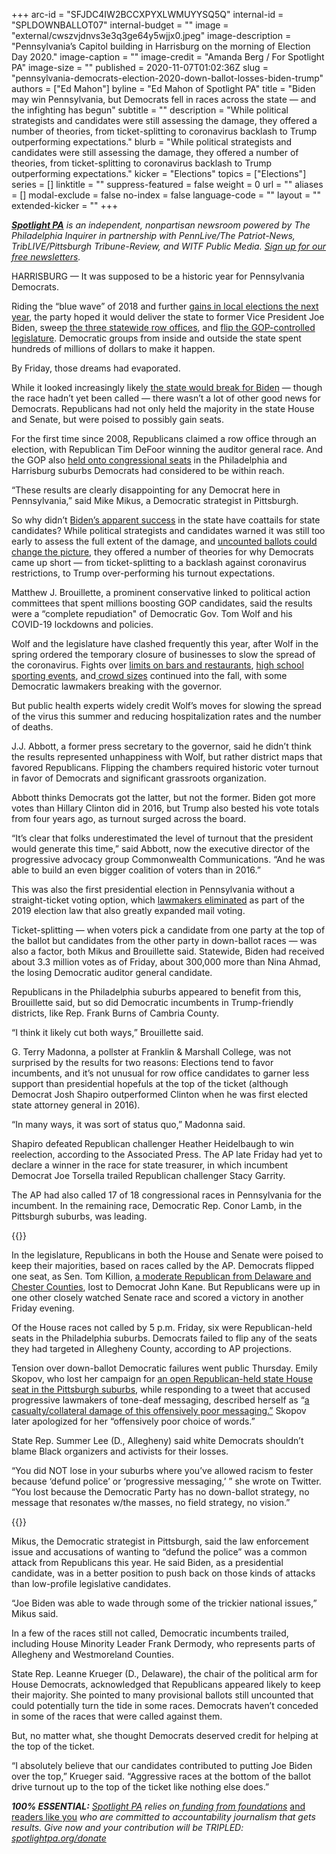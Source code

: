 +++
arc-id = "SFJDC4IW2BCCXPYXLWMUYYSQ5Q"
internal-id = "SPLDOWNBALLOT07"
internal-budget = ""
image = "external/cwszvjdnvs3e3q3ge64y5wjjx0.jpeg"
image-description = "Pennsylvania’s Capitol building in Harrisburg on the morning of Election Day 2020."
image-caption = ""
image-credit = "Amanda Berg / For Spotlight PA"
image-size = ""
published = 2020-11-07T01:02:36Z
slug = "pennsylvania-democrats-election-2020-down-ballot-losses-biden-trump"
authors = ["Ed Mahon"]
byline = "Ed Mahon of Spotlight PA"
title = "Biden may win Pennsylvania, but Democrats fell in races across the state — and the infighting has begun"
subtitle = ""
description = "While political strategists and candidates were still assessing the damage, they offered a number of theories, from ticket-splitting to coronavirus backlash to Trump outperforming expectations."
blurb = "While political strategists and candidates were still assessing the damage, they offered a number of theories, from ticket-splitting to coronavirus backlash to Trump outperforming expectations."
kicker = "Elections"
topics = ["Elections"]
series = []
linktitle = ""
suppress-featured = false
weight = 0
url = ""
aliases = []
modal-exclude = false
no-index = false
language-code = ""
layout = ""
extended-kicker = ""
+++

<a href="https://lesspage.com/"><i><b>Spotlight PA</b></i></a><i> is an independent, nonpartisan newsroom powered by The Philadelphia Inquirer in partnership with PennLive/The Patriot-News, TribLIVE/Pittsburgh Tribune-Review, and WITF Public Media. </i><a href="https://lesspage.com/newsletters"><i>Sign up for our free newsletters</i></a><i>.</i>

HARRISBURG — It was supposed to be a historic year for Pennsylvania Democrats.

Riding the “blue wave” of 2018 and further <a href="https://www.inquirer.com/news/pennsylvania-2019-election-results-20191106.html" target=_blank>gains in local elections the next year</a>, the party hoped it would deliver the state to former Vice President Joe Biden, sweep <a href="https://www.inquirer.com/politics/election/pennsylvania-row-offices-attorney-general-auditor-treasurer-20201031.html" target=_blank>the three statewide row offices</a>, and <a href="https://www.inquirer.com/politics/election/pennsylvania-state-house-senate-2020-election-20201026.html" target=_blank>flip the GOP-controlled legislature</a>. Democratic groups from inside and outside the state spent hundreds of millions of dollars to make it happen.

By Friday, those dreams had evaporated.

While it looked increasingly likely <a href="https://www.inquirer.com/politics/election/live/elections-2020-results-candidates-updates-news-pennsylvania-20201106.html" target=_blank>the state would break for Biden</a> — though the race hadn’t yet been called — there wasn’t a lot of other good news for Democrats. Republicans had not only held the majority in the state House and Senate, but were poised to possibly gain seats.

For the first time since 2008, Republicans claimed a row office through an election, with Republican Tim DeFoor winning the auditor general race. And the GOP also <a href="https://www.inquirer.com/politics/election/brian-fitzpatrick-christine-finello-1st-district-us-house-2020-pa-results-20201104.html" target=_blank>held onto congressional seats</a> in the Philadelphia and Harrisburg suburbs Democrats had considered to be within reach.

“These results are clearly disappointing for any Democrat here in Pennsylvania,” said Mike Mikus, a Democratic strategist in Pittsburgh.

<script src="https://lesspage.com/embed.js" async></script><div data-spl-embed-version="1" data-spl-src="https://lesspage.com/embeds/newsletter/"></div>

So why didn’t <a href="https://www.inquirer.com/news/2020-election-trump-biden-vote-count-pa-philly-results-20201105.html" target="_blank">Biden’s apparent success</a> in the state have coattails for state candidates? While political strategists and candidates warned it was still too early to assess the full extent of the damage, and <a href="https://www.inquirer.com/politics/election/spl/provisional-ballot-pennsylvania-counting-election-2020-20201106.html?outputType=amp" target="_blank">uncounted ballots could change the picture</a>, they offered a number of theories for why Democrats came up short — from ticket-splitting to a backlash against coronavirus restrictions, to Trump over-performing his turnout expectations.

Matthew J. Brouillette, a prominent conservative linked to political action committees that spent millions boosting GOP candidates, said the results were a “complete repudiation" of Democratic Gov. Tom Wolf and his COVID-19 lockdowns and policies.

Wolf and the legislature have clashed frequently this year, after Wolf in the spring ordered the temporary closure of businesses to slow the spread of the coronavirus. Fights over <a href="https://www.post-gazette.com/business/money/2020/10/21/Pennsylvania-House-governor-wolf-veto-coronavirus-restrictions-bars/stories/202010210114">limits on bars and restaurants</a>, <a href="https://www.pennlive.com/sports/2020/09/pa-house-falls-short-in-effort-to-override-gov-tom-wolfs-veto-of-high-schools-sports-bill.html">high school sporting events</a>, and<a href="https://apnews.com/article/virus-outbreak-donald-trump-pennsylvania-pittsburgh-tom-wolf-b458bed82c1b20cf77fdd89736687708"> crowd sizes</a> continued into the fall, with some Democratic lawmakers breaking with the governor.

But public health experts widely credit Wolf’s moves for slowing the spread of the virus this summer and reducing hospitalization rates and the number of deaths.

J.J. Abbott, a former press secretary to the governor, said he didn’t think the results represented unhappiness with Wolf, but rather district maps that favored Republicans. Flipping the chambers required historic voter turnout in favor of Democrats and significant grassroots organization.

Abbott thinks Democrats got the latter, but not the former. Biden got more votes than Hillary Clinton did in 2016, but Trump also bested his vote totals from four years ago, as turnout surged across the board.

“It’s clear that folks underestimated the level of turnout that the president would generate this time,” said Abbott, now the executive director of the progressive advocacy group Commonwealth Communications. “And he was able to build an even bigger coalition of voters than in 2016.”

This was also the first presidential election in Pennsylvania without a straight-ticket voting option, which <a href="https://www.inquirer.com/news/pennsylvania-straight-party-voting-20191112.html">lawmakers eliminated</a> as part of the 2019 election law that also greatly expanded mail voting.

Ticket-splitting — when voters pick a candidate from one party at the top of the ballot but candidates from the other party in down-ballot races — was also a factor, both Mikus and Brouillette said. Statewide, Biden had received about 3.3 million votes as of Friday, about 300,000 more than Nina Ahmad, the losing Democratic auditor general candidate.

Republicans in the Philadelphia suburbs appeared to benefit from this, Brouillette said, but so did Democratic incumbents in Trump-friendly districts, like Rep. Frank Burns of Cambria County.

“I think it likely cut both ways,” Brouillette said.

G. Terry Madonna, a pollster at Franklin &amp; Marshall College, was not surprised by the results for two reasons: Elections tend to favor incumbents, and it’s not unusual for row office candidates to garner less support than presidential hopefuls at the top of the ticket (although Democrat Josh Shapiro outperformed Clinton when he was first elected state attorney general in 2016).

“In many ways, it was sort of status quo,” Madonna said.

Shapiro defeated<b> </b>Republican challenger Heather Heidelbaugh to win reelection, according to the Associated Press. The AP late Friday had yet to declare a winner in the race for state treasurer, in which incumbent Democrat Joe Torsella trailed Republican challenger Stacy Garrity.

The AP had also called 17 of 18 congressional races in Pennsylvania for the incumbent. In the remaining race, Democratic Rep. Conor Lamb, in the Pittsburgh suburbs, was leading.

{{<picture src="external/sn5asjvj169hr34hcv3c6n142c.jpeg" description="Republican state Sen. Tom Killion campaigns in Aston, Pa., in August." caption="Republican state Sen. Tom Killion campaigns in Aston, Pa., in August." credit="JOSE F. MORENO / Philadelphia Inquirer">}} 

In the legislature, Republicans in both the House and Senate were poised to keep their majorities, based on races called by the AP. Democrats flipped one seat, as Sen. Tom Killion, <a href="https://www.inquirer.com/politics/pennsylvania/philadelphia-suburbs-republicans-trump-20200823.html" target=_blank>a moderate Republican from Delaware and Chester Counties</a>, lost to Democrat John Kane. But Republicans were up in one other closely watched Senate race and scored a victory in another Friday evening.

Of the House races not called by 5 p.m. Friday, six were Republican-held seats in the Philadelphia suburbs. Democrats failed to flip any of the seats they had targeted in Allegheny County, according to AP projections.

Tension over down-ballot Democratic failures went public Thursday. Emily Skopov, who lost her campaign for <a href="https://www.inquirer.com/politics/election/pittsburgh-pennsylania-suburbs-joe-biden-donald-trump-20200928.html" target=_blank>an open Republican-held state House seat in the Pittsburgh suburbs</a>, while responding to a tweet that accused progressive lawmakers of tone-deaf messaging, described herself as “<a href="https://twitter.com/EmilySkopovPA/status/1324461733650567171">a casualty/collateral damage of this offensively poor messaging.”</a> Skopov later apologized for her “offensively poor choice of words.”

State Rep. Summer Lee (D., Allegheny) said white Democrats shouldn’t blame Black organizers and activists for their losses.

“You did NOT lose in your suburbs where you’ve allowed racism to fester because ‘defund police’ or ‘progressive messaging,’ ” she wrote on Twitter. “You lost because the Democratic Party has no down-ballot strategy, no message that resonates w/the masses, no field strategy, no vision.”

{{<picture src="external/2n6ktw2h0mdd610j0qenyhjqjr.jpeg" description="Democratic state House candidate Emily Skopov in Allegheny County in September." caption="Democratic state House candidate Emily Skopov in Allegheny County in September." credit="TOM GRALISH / Philadelphia Inquirer">}} 

Mikus, the Democratic strategist in Pittsburgh, said the law enforcement issue and accusations of wanting to “defund the police” was a common attack from Republicans this year. He said Biden, as a presidential candidate, was in a better position to push back on those kinds of attacks than low-profile legislative candidates.

“Joe Biden was able to wade through some of the trickier national issues,” Mikus said.

In a few of the races still not called, Democratic incumbents trailed, including House Minority Leader Frank Dermody, who represents parts of Allegheny and Westmoreland Counties.

<script src="https://lesspage.com/embed.js" async></script><div data-spl-embed-version="1" data-spl-src="https://lesspage.com/embeds/donate/?teaser_text=Spotlight%20PA%20provides%20essential%2C%20public-service%20journalism%20about%20Pennsylvania%20thank%20to%20readers%20like%20you.%20For%20a%20limited%20time%2C%20become%20a%20member%20and%20your%20contribution%20will%20be%20TRIPLED.&cta_text=YES%2C%20TRIPLE%20MY%20GIFT&eyebrow_text=BECOME%20A%20MEMBER"></div>

State Rep. Leanne Krueger (D., Delaware), the chair of the political arm for House Democrats, acknowledged that Republicans appeared likely to keep their majority. She pointed to many provisional ballots still uncounted that could potentially turn the tide in some races.<b> </b>Democrats haven’t conceded in some of the races that were called against them.

But, no matter what, she thought Democrats deserved credit for helping at the top of the ticket.

“I absolutely believe that our candidates contributed to putting Joe Biden over the top,” Krueger said. “Aggressive races at the bottom of the ballot drive turnout up to the top of the ticket like nothing else does.”

<i><b>100% ESSENTIAL:</b></i><i> </i><a href="https://lesspage.com/"><i>Spotlight PA</i></a><i> relies on</i><a href="https://lesspage.com/support"><i> funding from foundations</i></a><i> </i><a href="https://lesspage.com/support">and readers like you</a><i> who are committed to accountability journalism that gets results. Give now and your contribution will be TRIPLED: </i><a href="http://spotlightpa.org/donate"><i>spotlightpa.org/donate</i></a>

